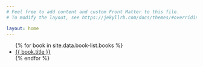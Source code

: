 ```yaml
---
# Feel free to add content and custom Front Matter to this file.
# To modify the layout, see https://jekyllrb.com/docs/themes/#overriding-theme-defaults

layout: home
---
```


 <ul>
        {% for book in site.data.book-list.books %}
            <li><a href="{{ book.url }}">{{ book.title }}</a></li>
        {% endfor %}
      </ul>
